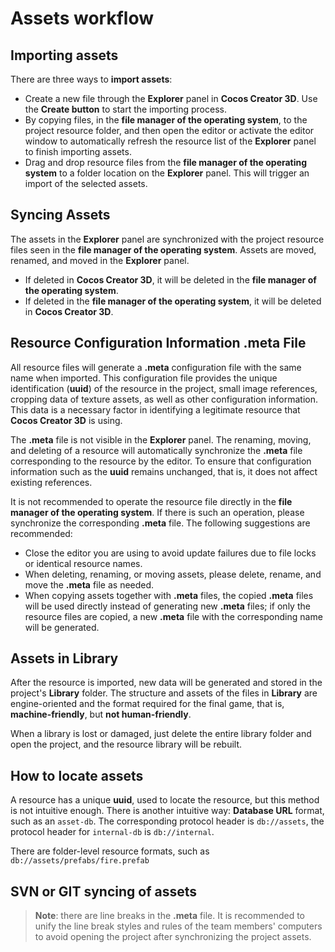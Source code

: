 # Assets workflow

## Importing assets

There are three ways to **import assets**:

   - Create a new file through the **Explorer** panel in __Cocos Creator 3D__. Use the **Create button** to start the importing process.
   - By copying files, in the **file manager of the operating system**, to the project resource folder, and then open the editor or activate the editor window to automatically refresh the resource list of the **Explorer**  panel to finish importing assets.
   - Drag and drop resource files from the **file manager of the operating system** to a folder location on the **Explorer** panel. This will trigger an import of the selected assets.
 
## Syncing Assets

 The assets in the **Explorer** panel are synchronized with the project resource files seen in the **file manager of the operating system**. Assets are moved, renamed, and moved in the **Explorer** panel. 
   - If deleted in __Cocos Creator 3D__, it will be deleted in the **file manager of the operating system**.
   - If deleted in the **file manager of the operating system**, it will be deleted in __Cocos Creator 3D__.

## Resource Configuration Information .meta File

All resource files will generate a **.meta** configuration file with the same name when imported. This configuration file provides the unique identification (**uuid**) of the resource in the project, small image references, cropping data of texture assets, as well as other configuration information. This data is a necessary factor in identifying a legitimate resource that __Cocos Creator 3D__ is using.

The **.meta** file is not visible in the **Explorer** panel. The renaming, moving, and deleting of a resource will automatically synchronize the **.meta** file corresponding to the resource by the editor. To ensure that configuration information such as the **uuid** remains unchanged, that is, it does not affect existing references.

It is not recommended to operate the resource file directly in the __file manager of the operating system__. If there is such an operation, please synchronize the corresponding **.meta** file. The following suggestions are recommended:

  - Close the editor you are using to avoid update failures due to file locks or identical resource names.
  - When deleting, renaming, or moving assets, please delete, rename, and move the **.meta** file as needed.
  - When copying assets together with **.meta** files, the copied **.meta** files will be used directly instead of generating new **.meta** files; if only the resource files are copied, a new **.meta** file with the corresponding name will be generated.

## Assets in Library

After the resource is imported, new data will be generated and stored in the project's **Library** folder. The structure and assets of the files in **Library** are engine-oriented and the format required for the final game, that is, __machine-friendly__, but __not human-friendly__.

When a library is lost or damaged, just delete the entire library folder and open the project, and the resource library will be rebuilt.

## How to locate assets

A resource has a unique **uuid**, used  to locate the resource, but this method is not intuitive enough. There is another intuitive way: **Database URL** format, such as an `asset-db`. The corresponding protocol header is `db://assets`, the protocol header for `internal-db` is `db://internal`.

There are folder-level resource formats, such as `db://assets/prefabs/fire.prefab`

## SVN or GIT syncing of assets

> **Note**: there are line breaks in the **.meta** file. It is recommended to unify the line break styles and rules of the team members' computers to avoid opening the project after synchronizing the project assets.